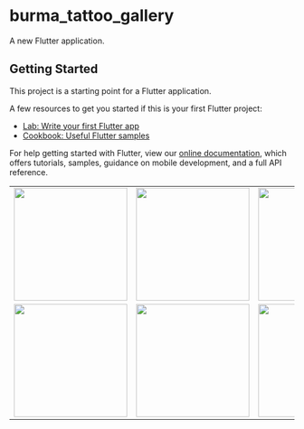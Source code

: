 # burma_tattoo_gallery

A new Flutter application.

## Getting Started

This project is a starting point for a Flutter application.

A few resources to get you started if this is your first Flutter project:

- [Lab: Write your first Flutter app](https://flutter.dev/docs/get-started/codelab)
- [Cookbook: Useful Flutter samples](https://flutter.dev/docs/cookbook)

For help getting started with Flutter, view our
[online documentation](https://flutter.dev/docs), which offers tutorials,
samples, guidance on mobile development, and a full API reference.

<table>
  <tr>
    <td><img src="https://user-images.githubusercontent.com/42668854/105503407-ecd3a100-5cf4-11eb-94fb-80cd07c6925b.png" width="200"></td>
    <td><img src="https://user-images.githubusercontent.com/42668854/105503412-ee04ce00-5cf4-11eb-9d3a-62eb25d58be6.png" width="200"></td>
    <td><img src="https://user-images.githubusercontent.com/42668854/105503417-efce9180-5cf4-11eb-8cae-c56e2851fd93.png" width="200"></td>
    <td><img src="https://user-images.githubusercontent.com/42668854/105503416-ef35fb00-5cf4-11eb-82ed-61fe3b6df086.png" width="200"></td>
  </tr>
  <tr>
    <td><img src="https://user-images.githubusercontent.com/42668854/105503429-f3621880-5cf4-11eb-909f-c0400f2002a5.png" width="200"></td>
    <td><img src="https://user-images.githubusercontent.com/42668854/105503435-f4934580-5cf4-11eb-879f-54cf0196a575.png" width="200"></td>
    <td><img src="https://user-images.githubusercontent.com/42668854/105503437-f52bdc00-5cf4-11eb-8811-12a9afa5494d.png" width="200"></td>
  </tr>
 
</table>
